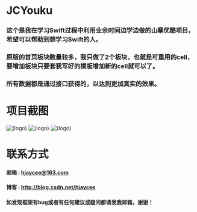 # JCYouku

### 这个是我在学习Swift过程中利用业余时间边学边做的山寨优酷项目，希望可以帮助到想学习Swift的人。
### 原版的首页板块数量较多，我只做了2个板块，也就是可重用的cell，要增加板块只要套我写好的模板增加新的cell就可以了。
### 所有数据都是通过接口获得的，以达到更加真实的效果。

# 项目截图

![(logo)](http://img1.ph.126.net/sDKdDNAXlnmyx1E-dI0hvw==/6631350340191796168.jpg)
![(logo)](http://img0.ph.126.net/1Y3CS8e9Ams5v9JRriyWLw==/6630677439073920981.jpg)
![(logo)](http://img0.ph.126.net/L-t089myhvJEIRZl87iJsA==/6630676339562293227.jpg)

# 联系方式

#### 邮箱 : hjaycee@163.com
#### 博客 : http://blog.csdn.net/hjaycee
#### 如发现框架有bug或者有任何建议或疑问都请发我邮箱，谢谢！
